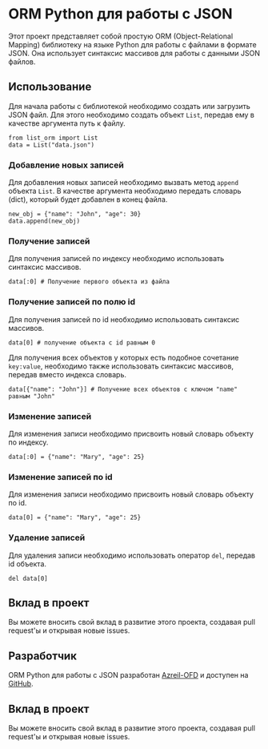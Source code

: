 <!DOCTYPE html>
<html>
  <body>
    <h1>ORM Python для работы с JSON</h1>
    <p>Этот проект представляет собой простую ORM (Object-Relational Mapping) библиотеку на языке Python для работы с файлами в формате JSON. Она использует синтаксис массивов для работы с данными JSON файлов.</p>
    <h2>Использование</h2>
    <p>Для начала работы с библиотекой необходимо создать или загрузить JSON файл. Для этого необходимо создать объект <code>List</code>, передав ему в качестве аргумента путь к файлу.</p>
    <pre><code>from list_orm import List
data = List("data.json")</code></pre>
<h3>Добавление новых записей</h3>
<p>Для добавления новых записей необходимо вызвать метод <code>append</code> объекта <code>List</code>. В качестве аргумента необходимо передать словарь (dict), который будет добавлен в конец файла.</p>
<pre><code>new_obj = {"name": "John", "age": 30}
data.append(new_obj)</code></pre>
<h3>Получение записей</h3>
<p>Для получения записей по индексу необходимо использовать синтаксис массивов.</p>
<pre><code>data[:0] # Получение первого объекта из файла</code></pre>

<h3>Получение записей по полю id</h3>
<p>Для получения записей по id необходимо использовать синтаксис массивов.</p>
<pre><code>data[0] # получение объекта с id равным 0</code></pre>

<p>Для получения всех объектов у которых есть подобное сочетание <code>key:value</code>, необходимо также использовать синтаксис массивов, передав вместо индекса словарь.</p>
<pre><code>data[{"name": "John"}] # Получение всех объектов с ключом "name" равным "John"</code></pre>
<h3>Изменение записей</h3>
<p>Для изменения записи необходимо присвоить новый словарь объекту по индексу.</p>
<pre><code>data[:0] = {"name": "Mary", "age": 25}</code></pre>

<h3>Изменение записей по id</h3>
<p>Для изменения записи необходимо присвоить новый словарь объекту по id.</p>
<pre><code>data[0] = {"name": "Mary", "age": 25}</code></pre>
<h3>Удаление записей</h3>
<p>Для удаления записи необходимо использовать оператор <code>del</code>, передав id объекта.</p>
<pre><code>del data[0]</code></pre>
<h2>Вклад в проект</h2>
<p>Вы можете вносить свой вклад в развитие этого проекта, создавая pull request'ы и открывая новые issues.</p>
<h2>Разработчик</h2>
<p>ORM Python для работы с JSON разработан <a href="https://github.com/Azreil-OFD">Azreil-OFD</a> и доступен на <a href="https://github.com/Azreil-OFD/list-orm">GitHub</a>.</p>
    <h2>Вклад в проект</h2>
<p>Вы можете вносить свой вклад в развитие этого проекта, создавая pull request'ы и открывая новые issues.</
  </body>
</html>
